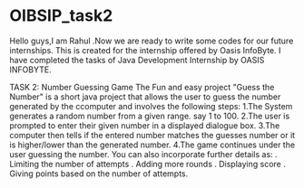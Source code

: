 # OIBSIP_task2
Hello guys,I am Rahul .Now we are ready to write some codes for our future internships. This is created for the internship offered by Oasis InfoByte. I have completed the tasks of Java Development Internship by OASIS INFOBYTE.

TASK 2: Number Guessing Game The Fun and easy project "Guess the Number" is a short java project that allows the user to guess the number generated by the ccomputer and involves the following steps: 1.The System generates a random number from a given range. say 1 to 100. 2.The user is prompted to enter their given number in a displayed dialogue box. 3.The computer then tells if the entered number matches the guesses number or it is higher/lower than the generated number. 4.The game continues under the user guessing the number. You can also incorporate further details as: . Limiting the number of attempts . Adding more rounds . Displaying score . Giving points based on the number of attempts.
